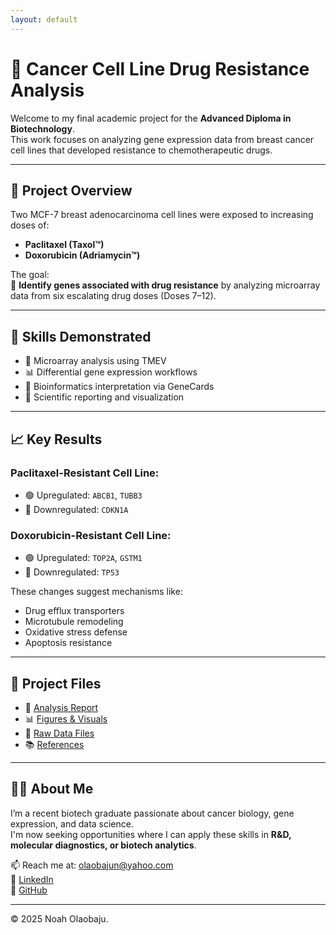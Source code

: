 ```yaml
---
layout: default
---
```


# 🧬 Cancer Cell Line Drug Resistance Analysis

Welcome to my final academic project for the **Advanced Diploma in Biotechnology**.  
This work focuses on analyzing gene expression data from breast cancer cell lines that developed resistance to chemotherapeutic drugs.

---

## 🧠 Project Overview

Two MCF-7 breast adenocarcinoma cell lines were exposed to increasing doses of:
- **Paclitaxel (Taxol™)**
- **Doxorubicin (Adriamycin™)**

The goal:  
🧪 **Identify genes associated with drug resistance** by analyzing microarray data from six escalating drug doses (Doses 7–12).

---

## 💼 Skills Demonstrated

- 🔬 Microarray analysis using TMEV
- 📊 Differential gene expression workflows
- 🧠 Bioinformatics interpretation via GeneCards
- 🧾 Scientific reporting and visualization

---

## 📈 Key Results

### Paclitaxel-Resistant Cell Line:
- 🟢 Upregulated: `ABCB1`, `TUBB3`
- 🔴 Downregulated: `CDKN1A`

### Doxorubicin-Resistant Cell Line:
- 🟢 Upregulated: `TOP2A`, `GSTM1`
- 🔴 Downregulated: `TP53`

These changes suggest mechanisms like:
- Drug efflux transporters
- Microtubule remodeling
- Oxidative stress defense
- Apoptosis resistance

---

## 📁 Project Files

- 📄 [Analysis Report](analysis_report.md)
- 📊 [Figures & Visuals](figures/)
- 📁 [Raw Data Files](data/)
- 📚 [References](references.md)

---

## 🧑‍🔬 About Me

I’m a recent biotech graduate passionate about cancer biology, gene expression, and data science.  
I'm now seeking opportunities where I can apply these skills in **R&D, molecular diagnostics, or biotech analytics**.

📫 Reach me at: olaobajun@yahoo.com  
🔗 [LinkedIn](linkedin.com/in/noah-olaobaju-603500bb)  
🐙 [GitHub](https://github.com/Olaobajutofunmi)

---

© 2025 Noah Olaobaju.
